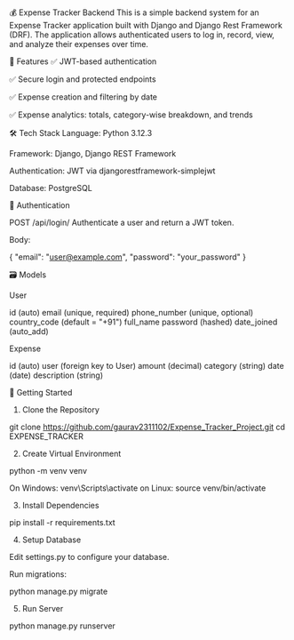 💰 Expense Tracker Backend
This is a simple backend system for an Expense Tracker application built with Django and Django Rest Framework (DRF). The application allows authenticated users to log in, record, view, and analyze their expenses over time.

📌 Features
✅ JWT-based authentication

✅ Secure login and protected endpoints

✅ Expense creation and filtering by date

✅ Expense analytics: totals, category-wise breakdown, and trends

🛠 Tech Stack
Language: Python 3.12.3

Framework: Django, Django REST Framework

Authentication: JWT via djangorestframework-simplejwt

Database: PostgreSQL 


🔐 Authentication

POST /api/login/
Authenticate a user and return a JWT token.

Body:

{
  "email": "user@example.com",
  "password": "your_password"
}

🗃 Models

User

id (auto)
email (unique, required)
phone_number (unique, optional)
country_code (default = "+91")
full_name
password (hashed)
date_joined (auto_add)

Expense

id (auto)
user (foreign key to User)
amount (decimal)
category (string)
date (date)
description (string)

🚀 Getting Started

1. Clone the Repository

git clone https://github.com/gaurav2311102/Expense_Tracker_Project.git
cd EXPENSE_TRACKER

2. Create Virtual Environment

python -m venv venv

On Windows: venv\Scripts\activate
on Linux: source venv/bin/activate

3. Install Dependencies

pip install -r requirements.txt

4. Setup Database

Edit settings.py to configure your database.

Run migrations:

python manage.py migrate

5. Run Server

python manage.py runserver